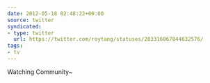 ```yaml
---
date: 2012-05-18 02:48:22+00:00
source: twitter
syndicated:
- type: twitter
  url: https://twitter.com/roytang/statuses/203316067844632576/
tags:
- tv
---
```


Watching Community~